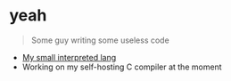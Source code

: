 # yeah
> Some guy writing some useless code

- [My small interpreted lang](https://github.com/zumosik/iii) 
- Working on my self-hosting C compiler at the moment

